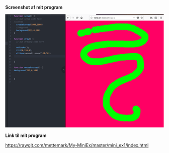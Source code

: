 **Screenshot af mit program**

![ScreenShot](https://github.com/mettemark/My-MiniEx/blob/master/mini_ex1/Screenshot%20MiniEx1.jpg)

**Link til mit program**

https://rawgit.com/mettemark/My-MiniEx/master/mini_ex1/index.html
